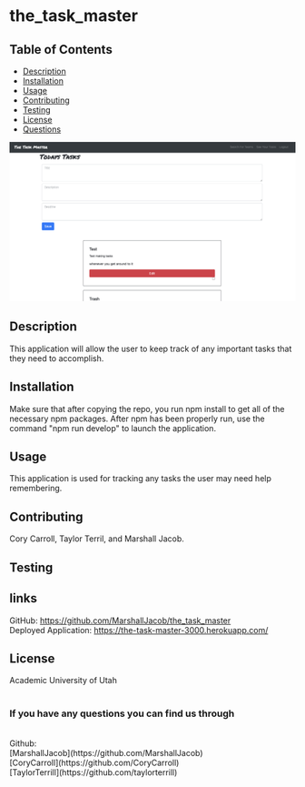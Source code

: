 # the_task_master

## Table of Contents
- [Description](#description)
- [Installation](#installation)
- [Usage](#usage)
- [Contributing](#contributing)
- [Testing](#testing)
- [License](#license)
- [Questions](#userName)

![the_task_master](./images/task_master_photo.jpg)

## Description
This application will allow the user to keep track of any important tasks that they need to accomplish. 

## Installation
Make sure that after copying the repo, you run npm install to get all of the necessary npm packages. After npm has been properly run, use the command "npm run develop" to launch the application.

## Usage
This application is used for tracking any tasks the user may need help remembering.

## Contributing
Cory Carroll, Taylor Terril, and Marshall Jacob.

## Testing

## links
GitHub: https://github.com/MarshallJacob/the_task_master
<br>
Deployed Application: https://the-task-master-3000.herokuapp.com/

## License
Academic
University of Utah
<br/>
<br/>
### If you have any questions you can find us through
<br/>
Github:
<br/>
[MarshallJacob](https://github.com/MarshallJacob)
<br/>
[CoryCarroll](https://github.com/CoryCarroll)
<br/>
[TaylorTerrill](https://github.com/taylorterrill)



